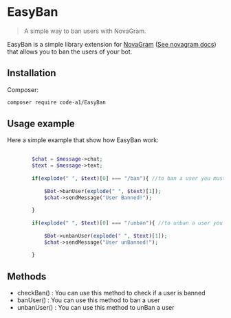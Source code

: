 # EasyBan
> A simple way to ban users with NovaGram.

EasyBan is a simple library extension for [NovaGram](https://github.com/skrtdev/NovaGram) ([See novagram docs](https://docs.novagram.ga/prototypes.html)) that allows you to ban the users of your bot.


## Installation

Composer:

```sh
composer require code-a1/EasyBan
```

## Usage example

Here a simple example that show how EasyBan work:

```php
    
        $chat = $message->chat;
        $text = $message->text;
        
        if(explode(" ", $text)[0] === "/ban"){ //to ban a user you must only send /ban [user_id]
        
            $Bot->banUser(explode(" ", $text)[1]);
            $chat->sendMessage("User Banned!");
            
        }
        
        if(explode(" ", $text)[0] === "/unban"){ //to unban a user you must only send /unban [user_id]
        
            $Bot->unbanUser(explode(" ", $text)[1]);
            $chat->sendMessage("User unBanned!");
            
        }

```

## Methods

- checkBan() : You can use this method to check if a user is banned
- banUser() : You can use this method to ban a user
- unbanUser() : You can use this method to unBan a user

